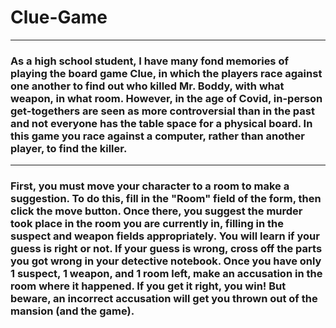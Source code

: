 # Clue-Game
***
### As a high school student, I have many fond memories of playing the board game Clue, in which the players race against one another to find out who killed Mr. Boddy, with what weapon, in what room. However, in the age of Covid, in-person get-togethers are seen as more controversial than in the past and not everyone has the table space for a physical board. In this game you race against a computer, rather than another player, to find the killer.
***
### First, you must move your character to a room to make a suggestion. To do this, fill in the "Room" field of the form, then click the move button. Once there, you suggest the murder took place in the room you are currently in, filling in the suspect and weapon fields appropriately. You will learn if your guess is right or not. If your guess is wrong, cross off the parts you got wrong in your detective notebook. Once you have only 1 suspect, 1 weapon, and 1 room left, make an accusation in the room where it happened. If you get it right, you win! But beware, an incorrect accusation will get you thrown out of the mansion (and the game).
